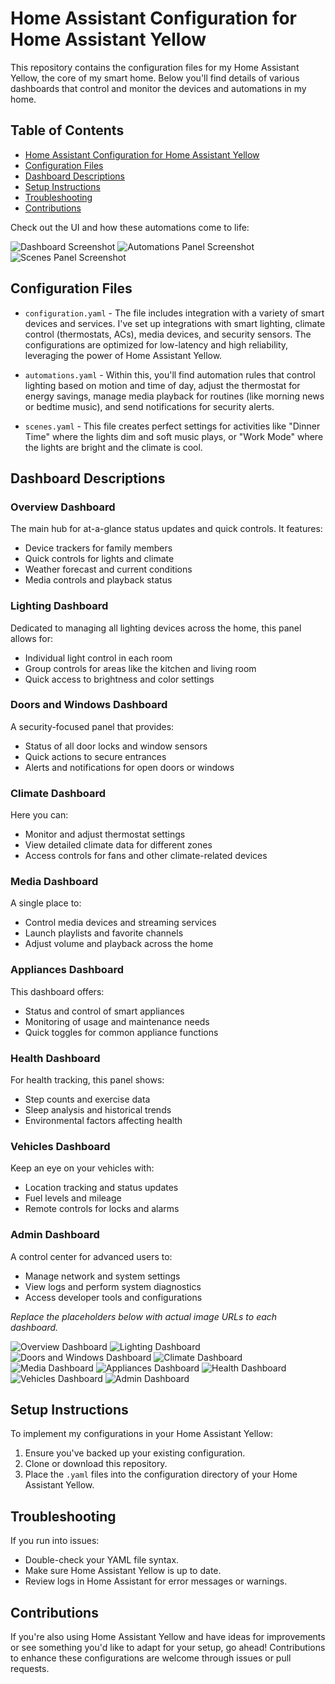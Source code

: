 # Home Assistant Configuration for Home Assistant Yellow

This repository contains the configuration files for my Home Assistant Yellow, the core of my smart home. Below you'll find details of various dashboards that control and monitor the devices and automations in my home. 

## Table of Contents
- [Home Assistant Configuration for Home Assistant Yellow](#home-assistant-configuration-for-home-assistant-yellow)
- [Configuration Files](#configuration-files)
- [Dashboard Descriptions](#dashboard-descriptions)
- [Setup Instructions](#setup-instructions)
- [Troubleshooting](#troubleshooting)
- [Contributions](#contributions)

Check out the UI and how these automations come to life:

![Dashboard Screenshot](url-to-dashboard-screenshot)
![Automations Panel Screenshot](url-to-automations-screenshot)
![Scenes Panel Screenshot](url-to-scenes-screenshot)

## Configuration Files
- `configuration.yaml` - The file includes integration with a variety of smart devices and services. I've set up integrations with smart lighting, climate control (thermostats, ACs), media devices, and security sensors. The configurations are optimized for low-latency and high reliability, leveraging the power of Home Assistant Yellow.
  
- `automations.yaml` - Within this, you'll find automation rules that control lighting based on motion and time of day, adjust the thermostat for energy savings, manage media playback for routines (like morning news or bedtime music), and send notifications for security alerts.
  
- `scenes.yaml` - This file creates perfect settings for activities like "Dinner Time" where the lights dim and soft music plays, or "Work Mode" where the lights are bright and the climate is cool.

## Dashboard Descriptions

### Overview Dashboard
The main hub for at-a-glance status updates and quick controls. It features:

- Device trackers for family members
- Quick controls for lights and climate
- Weather forecast and current conditions
- Media controls and playback status

### Lighting Dashboard
Dedicated to managing all lighting devices across the home, this panel allows for:

- Individual light control in each room
- Group controls for areas like the kitchen and living room
- Quick access to brightness and color settings

### Doors and Windows Dashboard
A security-focused panel that provides:

- Status of all door locks and window sensors
- Quick actions to secure entrances
- Alerts and notifications for open doors or windows

### Climate Dashboard
Here you can:

- Monitor and adjust thermostat settings
- View detailed climate data for different zones
- Access controls for fans and other climate-related devices

### Media Dashboard
A single place to:

- Control media devices and streaming services
- Launch playlists and favorite channels
- Adjust volume and playback across the home

### Appliances Dashboard
This dashboard offers:

- Status and control of smart appliances
- Monitoring of usage and maintenance needs
- Quick toggles for common appliance functions

### Health Dashboard
For health tracking, this panel shows:

- Step counts and exercise data
- Sleep analysis and historical trends
- Environmental factors affecting health

### Vehicles Dashboard
Keep an eye on your vehicles with:

- Location tracking and status updates
- Fuel levels and mileage
- Remote controls for locks and alarms

### Admin Dashboard
A control center for advanced users to:

- Manage network and system settings
- View logs and perform system diagnostics
- Access developer tools and configurations

*Replace the placeholders below with actual image URLs to each dashboard.*

![Overview Dashboard](url-to-overview-dashboard-screenshot)
![Lighting Dashboard](url-to-lighting-dashboard-screenshot)
![Doors and Windows Dashboard](url-to-doors-windows-dashboard-screenshot)
![Climate Dashboard](url-to-climate-dashboard-screenshot)
![Media Dashboard](url-to-media-dashboard-screenshot)
![Appliances Dashboard](url-to-appliances-dashboard-screenshot)
![Health Dashboard](url-to-health-dashboard-screenshot)
![Vehicles Dashboard](url-to-vehicles-dashboard-screenshot)
![Admin Dashboard](url-to-admin-dashboard-screenshot)

## Setup Instructions
To implement my configurations in your Home Assistant Yellow:

1. Ensure you've backed up your existing configuration.
2. Clone or download this repository.
3. Place the `.yaml` files into the configuration directory of your Home Assistant Yellow.

## Troubleshooting
If you run into issues:

- Double-check your YAML file syntax.
- Make sure Home Assistant Yellow is up to date.
- Review logs in Home Assistant for error messages or warnings.

## Contributions
If you're also using Home Assistant Yellow and have ideas for improvements or see something you'd like to adapt for your setup, go ahead! Contributions to enhance these configurations are welcome through issues or pull requests.

